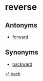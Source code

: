 # reverse

## Antonyms

  - [forward](forward.md)

## Synonyms

  - [backward](backward.md)

[↵ back](README.md)